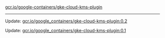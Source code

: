 [gcr.io/google-containers/gke-cloud-kms-plugin](https://hub.docker.com/r/cruse/gke-cloud-kms-plugin/tags/) 

----
Update: [gcr.io/google_containers/gke-cloud-kms-plugin:0.2](https://hub.docker.com/r/cruse/gke-cloud-kms-plugin/tags/)

Update: [gcr.io/google_containers/gke-cloud-kms-plugin:0.1](https://hub.docker.com/r/cruse/gke-cloud-kms-plugin/tags/)

